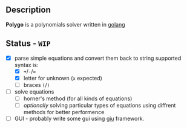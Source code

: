 ## Description

**Polygo** is a polynomials solver written in [golang](https://golang.org)

## Status - `WIP`

- [x] parse simple equations and convert them back to string
  supported syntax is:
    - [x] `+`/`-`/`=`
    - [x] letter for unknown (`x` expected)
    - [ ] braces `(`/`)`
- [ ] solve equations
    - [ ] horner's method (for all kinds of equations)
    - [ ] *optionally* solving particular types of equations using diffrent methods for better performence
- [ ] GUI - probably write some gui using [giu](https://github.com/AllenDang/giu) framework.
